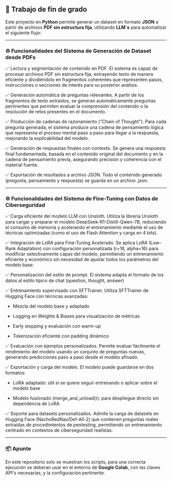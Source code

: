 ## 📘 Trabajo de fin de grado

Este proyecto en **Python** permite generar un dataset en formato **JSON** a partir de archivos **PDF sin estructura fija**, utilizando **LLM`s** para automatizar el siguiente flujo:

---

### ⚙️ Funcionalidades del Sistema de Generación de Dataset desde PDFs
✅ Lectura y segmentación de contenido en PDF. El sistema es capaz de procesar archivos PDF sin estructura fija, extrayendo texto de manera eficiente y dividiéndolo en fragmentos coherentes que representen pasos, instrucciones o secciones de interés para su posterior análisis.

✅ Generación automática de preguntas relevantes. A partir de los fragmentos de texto extraídos, se generan automáticamente preguntas pertinentes que permiten evaluar la comprensión del contenido o la resolución de retos presentes en el documento.

✅ Producción de cadenas de razonamiento ("Chain of Thought"). Para cada pregunta generada, el sistema produce una cadena de pensamiento lógica que representa el proceso mental paso a paso para llegar a la respuesta, mejorando la explicabilidad del modelo.

✅ Generación de respuestas finales con contexto. Se genera una respuesta final fundamentada, basada en el contenido original del documento y en la cadena de pensamiento previa, asegurando precisión y coherencia con el material fuente.

✅ Exportación de resultados a archivo JSON. Todo el contenido generado (pregunta, pensamiento y respuesta) se guarda en un archivo .json.

---

### ⚙️ Funcionalidades del Sistema de Fine-Tuning con Datos de Ciberseguridad

✅ Carga eficiente del modelo LLM con Unsloth. Utiliza la librería Unsloth para cargar y preparar el modelo DeepSeek-R1-Distill-Qwen-7B, reduciendo el consumo de memoria y acelerando el entrenamiento mediante el uso de técnicas optimizadas (como el uso de Flash Attention y carga en 4 bits).

✅ Integración de LoRA para Fine-Tuning Acelerado. Se aplica LoRA (Low-Rank Adaptation) con configuración personalizada (r=16, alpha=16) para modificar selectivamente capas del modelo, permitiendo un entrenamiento eficiente y económico sin necesidad de ajustar todos los parámetros del modelo base.

✅ Personalización del estilo de prompt. El sistema adapta el formato de los datos al estilo típico de chat (question, thought, answer)

✅ Entrenamiento supervisado con SFTTrainer. Utiliza SFTTrainer de Hugging Face con técnicas avanzadas:

  - Mezcla del modelo base y adaptado
  
  - Logging en Weights & Biases para visualización de métricas
  
  - Early stopping y evaluación con warm-up
  
  - Tokenización eficiente con padding dinámico

✅ Evaluación con ejemplos personalizados. Permite evaluar fácilmente el rendimiento del modelo usando un conjunto de preguntas nuevas, generando predicciones paso a paso desde el modelo afinado.

✅ Exportación y carga del modelo. El modelo puede guardarse en dos formatos:

  - LoRA adaptado: útil si se quiere seguir entrenando o aplicar sobre el modelo base
  
  - Modelo fusionado (merge_and_unload()): para despliegue directo sin dependencia de LoRA


✅ Soporte para datasets personalizados. Admite la carga de datasets en Hugging Face (NachoRedNav/Def-All-2) que contienen preguntas reales extraídas de procedimientos de pentesting, permitiendo un entrenamiento centrado en contextos de ciberseguridad realistas.

---

### 📦 Apunte

En este repositorio solo se muestran los scripts, para una correcta ejecución se deberan usar en el entorno de **Google Colab**, con las claves API's necesarias, y la configuración pertinente.
